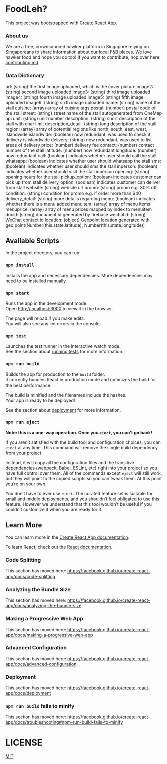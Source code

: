 # FoodLeh?

This project was bootstrapped with [Create React App](https://github.com/facebook/create-react-app).

### About us
We are a free, crowdsourced hawker platform in Singapore relying on Singaporeans to share information about our local F&B places. We love hawker food and hope you do too! If you want to contribute, hop over here: [contributing.md](https://github.com/limyifan1/hawkercentral/blob/master/CONTRIBUTING.md)

### Data Dictionary
  url: (string) the first image uploaded, which is the cover picture
  image2: (string) second image uploaded
  image3: (string) third image uploaded
  image4: (string) fourth image uploaded
  image5: (string) fifth image uploaded
  image6: (string) sixth image uploaded
  name: (string) name of the stall
  cuisine: (array) array of cuisine tags
  postal: (number) postal code of the stall
  street: (string) street name of the stall autogenerated from OneMap api
  unit: (string) unit number
  description: (string) short description of the stall with char limit
  description_detail: (string) long description of the stall
  region: (array) array of potential regions like north, south, east, west, islandwide
  islandwide: (boolean) now redundant, was used to check if delivery is islandwide
  delivery: (string) now redundant, was used to list areas of delivery
  price: (number) delivery fee
  contact: (number) contact number of the stall
  latitude: (number) now redundant
  longitude: (number) now redundant
  call: (boolean) indicates whether user should call the stall
  whatsapp: (boolean) indicates whether user should whatsapp the stall
  sms: (boolean) indicates whether user should sms the stall
  inperson: (boolean) indicates whether user should visit the stall inperson
  opening: (string) opening hours for the stall
  pickup_option: (boolean) indicates customer can pick up from stall
  delivery_option: (boolean) indicates customer can deliver from stall
  website: (string) website url
  promo: (string) promo e.g. 30% off
  condition: (string) condition for promo e.g. if order more than $40
  delivery_detail: (string) more details regarding 
  menu: (boolean) indicates whether there is a menu added
  menuitem: (array) array of menu items
  menuprice: (array) array of menu prices mapped by index to menuitem
  docid: (string) document id generated by firebase
  wechatid: (string) WeChat contact id
  location: (object) Geopoint location generated with geo.point(Number(this.state.latitude), Number(this.state.longitude))

## Available Scripts

In the project directory, you can run:

### `npm install`
Installs the app and necessary dependencies. More dependencies may need to be installed manually.

### `npm start`

Runs the app in the development mode.<br />
Open [http://localhost:3000](http://localhost:3000) to view it in the browser.

The page will reload if you make edits.<br />
You will also see any lint errors in the console.

### `npm test`

Launches the test runner in the interactive watch mode.<br />
See the section about [running tests](https://facebook.github.io/create-react-app/docs/running-tests) for more information.

### `npm run build`

Builds the app for production to the `build` folder.<br />
It correctly bundles React in production mode and optimizes the build for the best performance.

The build is minified and the filenames include the hashes.<br />
Your app is ready to be deployed!

See the section about [deployment](https://facebook.github.io/create-react-app/docs/deployment) for more information.

### `npm run eject`

**Note: this is a one-way operation. Once you `eject`, you can’t go back!**

If you aren’t satisfied with the build tool and configuration choices, you can `eject` at any time. This command will remove the single build dependency from your project.

Instead, it will copy all the configuration files and the transitive dependencies (webpack, Babel, ESLint, etc) right into your project so you have full control over them. All of the commands except `eject` will still work, but they will point to the copied scripts so you can tweak them. At this point you’re on your own.

You don’t have to ever use `eject`. The curated feature set is suitable for small and middle deployments, and you shouldn’t feel obligated to use this feature. However we understand that this tool wouldn’t be useful if you couldn’t customize it when you are ready for it.

## Learn More

You can learn more in the [Create React App documentation](https://facebook.github.io/create-react-app/docs/getting-started).

To learn React, check out the [React documentation](https://reactjs.org/).

### Code Splitting

This section has moved here: https://facebook.github.io/create-react-app/docs/code-splitting

### Analyzing the Bundle Size

This section has moved here: https://facebook.github.io/create-react-app/docs/analyzing-the-bundle-size

### Making a Progressive Web App

This section has moved here: https://facebook.github.io/create-react-app/docs/making-a-progressive-web-app

### Advanced Configuration

This section has moved here: https://facebook.github.io/create-react-app/docs/advanced-configuration

### Deployment

This section has moved here: https://facebook.github.io/create-react-app/docs/deployment

### `npm run build` fails to minify

This section has moved here: https://facebook.github.io/create-react-app/docs/troubleshooting#npm-run-build-fails-to-minify

# LICENSE

[MIT](LICENSE)
